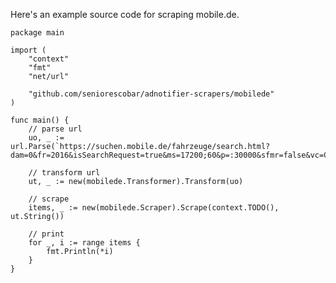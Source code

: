 Here's an example source code for scraping mobile.de.

    package main

    import (
        "context"
        "fmt"
        "net/url"

        "github.com/seniorescobar/adnotifier-scrapers/mobilede"
    )

    func main() {
        // parse url
        uo, _ := url.Parse(`https://suchen.mobile.de/fahrzeuge/search.html?dam=0&fr=2016&isSearchRequest=true&ms=17200;60&p=:30000&sfmr=false&vc=Car`)

        // transform url
        ut, _ := new(mobilede.Transformer).Transform(uo)

        // scrape
        items, _ := new(mobilede.Scraper).Scrape(context.TODO(), ut.String())

        // print
        for _, i := range items {
            fmt.Println(*i)
        }
    }
